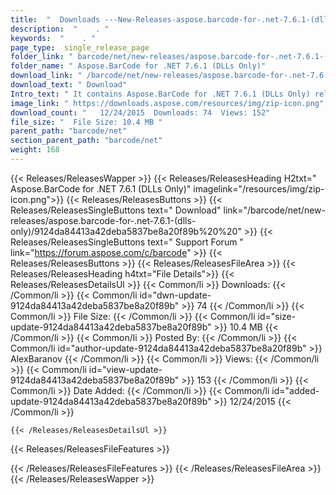 ```yaml
---
title:  "  Downloads ---New-Releases-aspose.barcode-for-.net-7.6.1-(dlls-only) . " 
description:  "    . " 
keywords:  "    . " 
page_type:  single_release_page
folder_link: " barcode/net/new-releases/aspose.barcode-for-.net-7.6.1-(dlls-only)/"
folder_name: " Aspose.BarCode for .NET 7.6.1 (DLLs Only)"
download_link: " /barcode/net/new-releases/aspose.barcode-for-.net-7.6.1-(dlls-only)/9124da84413a42deba5837be8a20f89b"
download_text: " Download"
Intro_text: " It contains Aspose.BarCode for .NET 7.6.1 (DLLs Only) release."
image_link: " https://downloads.aspose.com/resources/img/zip-icon.png"
download_count: "   12/24/2015  Downloads: 74  Views: 152"
file_size: "  File Size: 10.4 MB "
parent_path: "barcode/net"
section_parent_path: "barcode/net"
weight: 168 
---
```


{{< Releases/ReleasesWapper >}}
  {{< Releases/ReleasesHeading H2txt=" Aspose.BarCode for .NET 7.6.1 (DLLs Only)" imagelink="/resources/img/zip-icon.png">}}
  {{< Releases/ReleasesButtons >}}
    {{< Releases/ReleasesSingleButtons text=" Download" link="/barcode/net/new-releases/aspose.barcode-for-.net-7.6.1-(dlls-only)/9124da84413a42deba5837be8a20f89b%20%20" >}}
    {{< Releases/ReleasesSingleButtons text=" Support Forum " link="https://forum.aspose.com/c/barcode" >}}
  {{< Releases/ReleasesButtons >}}
  {{< Releases/ReleasesFileArea >}}
    {{< Releases/ReleasesHeading h4txt="File Details">}}
    {{< Releases/ReleasesDetailsUl >}}
            {{< Common/li  >}} Downloads: {{< /Common/li >}} 
      {{< Common/li id="dwn-update-9124da84413a42deba5837be8a20f89b" >}} 74 {{< /Common/li >}} 
      {{< Common/li  >}} File Size: {{< /Common/li >}} 
      {{< Common/li id="size-update-9124da84413a42deba5837be8a20f89b" >}} 10.4 MB {{< /Common/li >}} 
      {{< Common/li  >}} Posted By: {{< /Common/li >}} 
      {{< Common/li id="author-update-9124da84413a42deba5837be8a20f89b" >}} AlexBaranov {{< /Common/li >}} 
      {{< Common/li  >}} Views: {{< /Common/li >}} 
      {{< Common/li id="view-update-9124da84413a42deba5837be8a20f89b" >}} 153 {{< /Common/li >}} 
      {{< Common/li  >}} Date Added: {{< /Common/li >}} 
      {{< Common/li id="added-update-9124da84413a42deba5837be8a20f89b" >}} 12/24/2015 {{< /Common/li >}} 

    {{< /Releases/ReleasesDetailsUl >}}

  {{< Releases/ReleasesFileFeatures >}}
      
  {{< /Releases/ReleasesFileFeatures >}}
 {{< /Releases/ReleasesFileArea >}}
{{< /Releases/ReleasesWapper >}}


